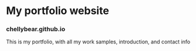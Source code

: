 # My portfolio website
### chellybear.github.io

This is my portfolio, with all my work samples, introduction, and contact info
